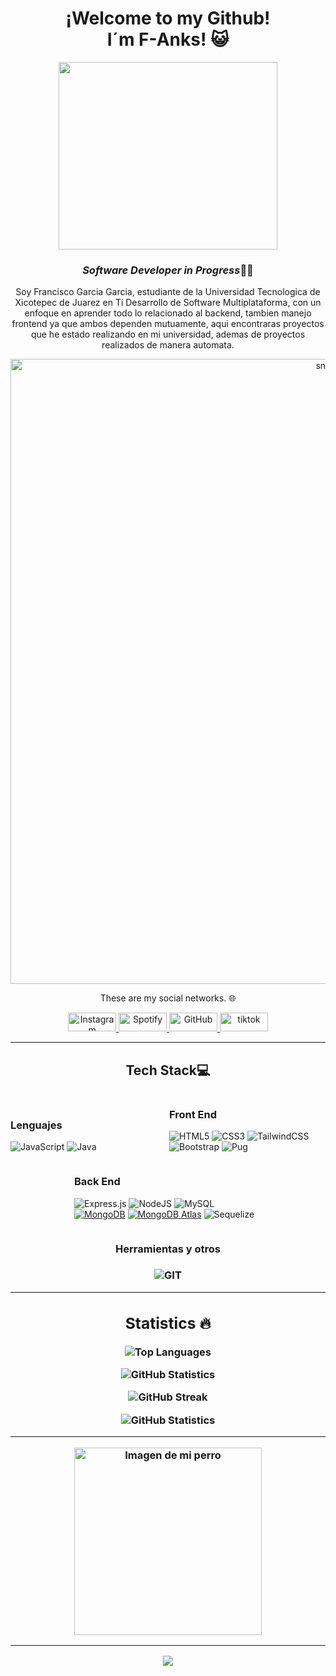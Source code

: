 <div align="center">
  <h1> ¡Welcome to my Github! <br/> I´m F-Anks! 😺</h1>
  <img src="typing-on-computer-mark-grayson.gif" width="350" height="300">
  
  <h3><em> Software Developer <strong>in Progress</strong></em>🧑‍💻</h3>
  <p>Soy Francisco Garcia Garcia, estudiante de la Universidad Tecnologica de Xicotepec de Juarez en Ti Desarrollo de Software Multiplataforma, con un enfoque en aprender todo lo relacionado al backend, tambien manejo frontend ya que ambos dependen mutuamente, aqui encontraras proyectos que he estado realizando en mi universidad, ademas de proyectos realizados de manera automata. </p>
</div>

<p align="center">
 <img width="1000" src="github-snake.svg" alt="snake"/>
</p>

<p align="center">
These are my social networks. 🌐
</p>

<div align="center">
  <a href="https://www.instagram.com/pko.334/">
    <img src="https://img.shields.io/badge/Instagram-%23E4405F.svg?style=for-the-badge&logo=Instagram&logoColor=white" alt="Instagram" width="77" height="30">
  </a>
  <a href="https://music.apple.com/profile/pointbreaker566">
    <img src="https://img.shields.io/badge/Music-f94c57?style=for-the-badge&logo=Apple&logoColor=white" alt="Spotify" width="77" height="30">
  </a>
 <a href="https://github.com/F-Anks">
    <img src="https://img.shields.io/badge/-GitHub-181717?logo=github&logoColor=white" alt="GitHub" width="77" height="30">
  </a>
  <a href="https://www.tiktok.com/@safaera334?is_from_webapp=1&sender_device=pc">
    <img src="https://img.shields.io/badge/TikTok-%23000000.svg?logo=TikTok&logoColor=white" alt="tiktok" width="77" height="30">
  </a>
</div>

---

<h2 align="center">Tech Stack💻</h3>
<div align="center">

<div style="width: 250px; display: inline-block; text-align: left;">
    <h3>Lenguajes</h3>
  
![JavaScript](https://img.shields.io/badge/javascript-%23323330.svg?style=for-the-badge&logo=javascript&logoColor=%23F7DF1E) ![Java](https://img.shields.io/badge/java-%23ED8B00.svg?style=for-the-badge&logo=java&logoColor=white)
</div>
<div style="width: 250px; display: inline-block; text-align: left;">
    <h3>Front End</h3>
    <!-- Front End -->

![HTML5](https://img.shields.io/badge/html5-%23E34F26.svg?style=for-the-badge&logo=html5&logoColor=white) ![CSS3](https://img.shields.io/badge/css3-%231572B6.svg?style=for-the-badge&logo=css3&logoColor=white) ![TailwindCSS](https://img.shields.io/badge/tailwindcss-%2338B2AC.svg?style=for-the-badge&logo=tailwind-css&logoColor=white) ![Bootstrap](https://img.shields.io/badge/bootstrap-%238511FA.svg?style=for-the-badge&logo=bootstrap&logoColor=white) ![Pug](https://img.shields.io/badge/Pug-FFF?style=for-the-badge&logo=pug&logoColor=A86454)
  </div>
  
  <div style="width: 300px; display: inline-block; text-align: left;">
    <h3>Back End</h3>
    <!-- Back End -->

![Express.js](https://img.shields.io/badge/Express.js-%23000000.svg?logo=express&logoColor=white&style=for-the-badge) ![NodeJS](https://img.shields.io/badge/node.js-6DA55F?style=for-the-badge&logo=node.js&logoColor=white) ![MySQL](https://img.shields.io/badge/mysql-%2300f.svg?style=for-the-badge&logo=mysql&logoColor=white) [![MongoDB](https://img.shields.io/badge/MongoDB-%2347A248.svg?logo=mongodb&logoColor=white&style=for-the-badge)](https://www.mongodb.com/) [![MongoDB Atlas](https://img.shields.io/badge/MongoDB_Atlas-4DB33D?style=for-the-badge&logo=mongodb&logoColor=white)](https://www.mongodb.com/cloud/atlas) ![Sequelize](https://img.shields.io/badge/Sequelize-%236121A8.svg?style=for-the-badge&logo=sequelize&logoColor=white)
  </div>
<div/>
<div align="center" class="width:300px;">
  <h3>Herramientas y otros<h3/>

![GIT](https://img.shields.io/badge/Git-fc6d26?style=for-the-badge&logo=git&logoColor=white) 

<div/>
  
---
<h2 align="center"> Statistics 🔥</h3>
<p align="center">
  <img src="https://github-readme-stats.vercel.app/api/top-langs/?username=f-anks&layout=compact&theme=radical&hide_border=true" alt="Top Languages" />
</p>
<p align="center">
  <img src="https://github-readme-stats.vercel.app/api?username=f-anks&theme=radical&show_icons=true&hide_border=true&rank_icon=github" alt="GitHub Statistics" />
</p>
<p align="center">
  <img src="https://github-readme-streak-stats.herokuapp.com?user=f-anks&theme=radical&hide_border=true" alt="GitHub Streak" />
</p>
<p align="center">
  <img src="http://github-profile-summary-cards.vercel.app/api/cards/profile-details?username=f-anks&theme=radical" alt="GitHub Statistics" />


---
<div align="center">
  <img src="/doge.jpeg" alt="Imagen de mi perro" width="300">
</div>

---
[![](https://visitcount.itsvg.in/api?id=f-anks&icon=0&color=0)](https://visitcount.itsvg.in)
